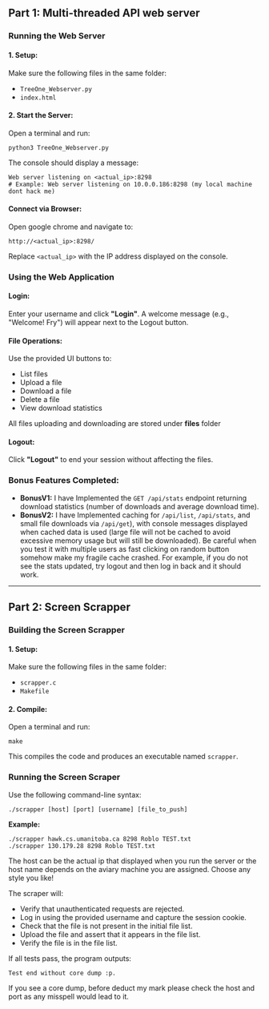 ## Part 1: Multi-threaded API web server

### Running the Web Server

#### 1. Setup:
Make sure the following files in the same folder:
- `TreeOne_Webserver.py`
- `index.html`

#### 2. Start the Server:
Open a terminal and run:
```
python3 TreeOne_Webserver.py
```

The console should display a message:
```
Web server listening on <actual_ip>:8298
# Example: Web server listening on 10.0.0.186:8298 (my local machine dont hack me)
```

#### Connect via Browser:
Open google chrome and navigate to:
```
http://<actual_ip>:8298/
```
Replace `<actual_ip>` with the IP address displayed on the console.

### Using the Web Application

#### Login:
Enter your username and click **"Login"**. A welcome message (e.g., "Welcome! Fry") will appear next to the Logout button.

#### File Operations:
Use the provided UI buttons to:
- List files
- Upload a file
- Download a file
- Delete a file
- View download statistics

All files uploading and downloading are stored under **files** folder

#### Logout:
Click **"Logout"** to end your session without affecting the files.

### Bonus Features Completed:

- **BonusV1:** I have Implemented the `GET /api/stats` endpoint returning download statistics (number of downloads and average download time).
- **BonusV2:** I have Implemented caching for `/api/list`, `/api/stats`, and small file downloads via `/api/get`), with console messages displayed when cached data is used (large file will not be cached to avoid excessive memory usage but will still be downloaded).
Be careful when you test it with multiple users as fast clicking on random button somehow make my fragile cache crashed. For example, if you do not see the stats updated, try logout and then log in back and it should work.

---

## Part 2: Screen Scrapper

### Building the Screen Scrapper

#### 1. Setup:
Make sure the following files in the same folder:
- `scrapper.c`
- `Makefile`

#### 2. Compile:
Open a terminal and run:
```
make
```
This compiles the code and produces an executable named `scrapper`.

### Running the Screen Scraper

Use the following command-line syntax:
```
./scrapper [host] [port] [username] [file_to_push]
```

**Example:**
```
./scrapper hawk.cs.umanitoba.ca 8298 Roblo TEST.txt
./scrapper 130.179.28 8298 Roblo TEST.txt
```

The host can be the actual ip that displayed when you run the server or the host name depends on the aviary machine you are assigned. Choose any style you like!

The scraper will:
- Verify that unauthenticated requests are rejected.
- Log in using the provided username and capture the session cookie.
- Check that the file is not present in the initial file list.
- Upload the file and assert that it appears in the file list.
- Verify the file is in the file list.

If all tests pass, the program outputs:
```
Test end without core dump :p.
```
If you see a core dump, before deduct my mark please check the host and port as any misspell would lead to it. 
